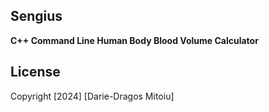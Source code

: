 ## Sengius

**C++ Command Line Human Body Blood Volume Calculator**

## License

Copyright [2024] [Darie-Dragos Mitoiu]
